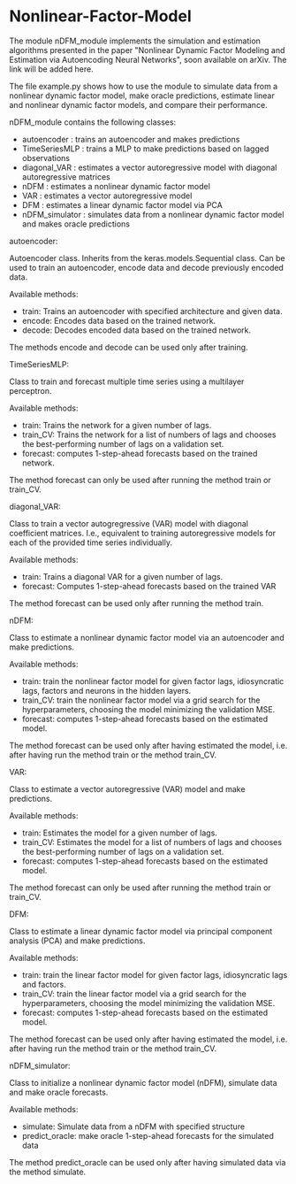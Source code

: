 # Nonlinear-Factor-Model

The module nDFM_module implements the simulation and estimation algorithms presented in the paper "Nonlinear Dynamic Factor Modeling and Estimation via Autoencoding Neural Networks", soon available on arXiv. The link will be added here.

The file example.py shows how to use the module to simulate data from a nonlinear dynamic factor model, make oracle predictions, estimate linear and nonlinear dynamic factor models, and compare their performance.

nDFM_module contains the following classes:
- autoencoder : trains an autoencoder and makes predictions
- TimeSeriesMLP : trains a MLP to make predictions based on lagged observations
- diagonal_VAR : estimates a vector autoregressive model with diagonal autoregressive matrices
- nDFM : estimates a nonlinear dynamic factor model
- VAR : estimates a vector autoregressive model
- DFM : estimates a linear dynamic factor model via PCA
- nDFM_simulator : simulates data from a nonlinear dynamic factor model and makes oracle predictions


autoencoder:

Autoencoder class. Inherits from the keras.models.Sequential class. Can be used to train an autoencoder, encode data and decode previously encoded data. 

Available methods:
- train: Trains an autoencoder with specified architecture and given data.
- encode: Encodes data based on the trained network.
- decode: Decodes encoded data based on the trained network.

The methods encode and decode can be used only after training.


TimeSeriesMLP:

Class to train and forecast multiple time series using a multilayer 
perceptron. 

Available methods:
- train: Trains the network for a given number of lags.
- train_CV: Trains the network for a list of numbers of lags and chooses the best-performing number of lags on a validation set.
- forecast: computes 1-step-ahead forecasts based on the trained network.

The method forecast can only be used after running the method train or train_CV.


diagonal_VAR:

Class to train a vector autogregressive (VAR) model with diagonal coefficient matrices. I.e., equivalent to training autoregressive models for each of the provided time series individually.

Available methods:
- train: Trains a diagonal VAR for a given number of lags.
- forecast: Computes 1-step-ahead forecasts based on the trained VAR

The method forecast can be used only after running the method train.


nDFM:

Class to estimate a nonlinear dynamic factor model via an autoencoder and make predictions.

Available methods:
- train: train the nonlinear factor model for given factor lags, idiosyncratic lags, factors and neurons in the hidden layers.
- train_CV: train the nonlinear factor model via a grid search for the hyperparameters, choosing the model minimizing the validation MSE.
- forecast: computes 1-step-ahead forecasts based on the estimated model.

The method forecast can be used only after having estimated the model, i.e. after having run the method train or the method train_CV.


VAR:

Class to estimate a vector autoregressive (VAR) model and make predictions.

Available methods:
- train: Estimates the model for a given number of lags.
- train_CV: Estimates the model for a list of numbers of lags and chooses the best-performing number of lags on a validation set.
- forecast: computes 1-step-ahead forecasts based on the estimated model.

The method forecast can only be used after running the method train or train_CV.



DFM:

Class to estimate a linear dynamic factor model via principal component analysis (PCA) and make predictions.

Available methods:
- train: train the linear factor model for given factor lags, idiosyncratic lags and factors.
- train_CV: train the linear factor model via a grid search for the hyperparameters, choosing the model minimizing the validation MSE.
- forecast: computes 1-step-ahead forecasts based on the estimated model.

The method forecast can be used only after having estimated the model, i.e.
after having run the method train or the method train_CV.


nDFM_simulator:

Class to initialize a nonlinear dynamic factor model (nDFM), simulate data and make oracle forecasts.

Available methods:
- simulate: Simulate data from a nDFM with specified structure
- predict_oracle: make oracle 1-step-ahead forecasts for the simulated data

The method predict_oracle can be used only after having simulated data via the method simulate.
